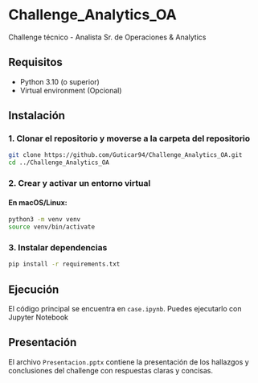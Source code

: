 # Challenge_Analytics_OA
Challenge técnico - Analista Sr. de Operaciones &amp; Analytics

## Requisitos
- Python 3.10 (o superior)
- Virtual environment (Opcional)

## Instalación
### 1. Clonar el repositorio y moverse a la carpeta del repositorio
```bash
git clone https://github.com/Guticar94/Challenge_Analytics_OA.git
cd ../Challenge_Analytics_OA
```

### 2. Crear y activar un entorno virtual
#### En macOS/Linux:
```bash
python3 -m venv venv
source venv/bin/activate
```

### 3. Instalar dependencias
```bash
pip install -r requirements.txt
```

## Ejecución
El código principal se encuentra en `case.ipynb`. Puedes ejecutarlo con Jupyter Notebook

## Presentación
El archivo `Presentacion.pptx` contiene la presentación de los hallazgos y conclusiones del challenge con respuestas claras y concisas.
